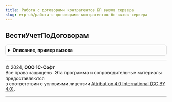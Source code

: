```yaml
---
title: Работа с договорами контрагентов БП вызов сервера
slug: erp-uh/работа-с-договорами-контрагентов-бп-вызов-сервера
---
```



## ВестиУчетПоДоговорам
<details style="margin: 1em 0; padding: 0.5em; border: 1px solid #ccc; border-radius: 6px;">

<summary style="font-weight: bold; cursor: pointer;">Описание, пример вызова</summary>

```bsl

// Возвращает признак ведения учета по договорам контрагентов.
//
// Возвращаемое значение:
//	Булево - Истина, если в базе данных ведется учет по договорам контрагентов.
//
Функция ВестиУчетПоДоговорам() Экспорт
```

Пример вызова
```bsl
Результат = РаботаСДоговорамиКонтрагентовБПВызовСервера.ВестиУчетПоДоговорам() 
```
</details>

---

© 2024, **ООО 1С-Софт**  
Все права защищены. Эта программа и сопроводительные материалы предоставляются  
в соответствии с условиями лицензии [Attribution 4.0 International (CC BY 4.0)](https://creativecommons.org/licenses/by/4.0/legalcode).

---
